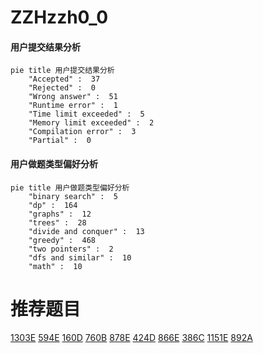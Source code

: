# ZZHzzh0_0

<!-- tabs:start -->



#### **用户提交结果分析**

```mermaid
pie title 用户提交结果分析
    "Accepted" :  37
    "Rejected" :  0
    "Wrong answer" :  51
    "Runtime error" :  1
    "Time limit exceeded" :  5
    "Memory limit exceeded" :  2
    "Compilation error" :  3
    "Partial" :  0
```

#### **用户做题类型偏好分析**

```mermaid
pie title 用户做题类型偏好分析
    "binary search" :  5
    "dp" :  164
    "graphs" :  12
    "trees" :  28
    "divide and conquer" :  13
    "greedy" :  468
    "two pointers" :  2
    "dfs and similar" :  10
    "math" :  10
```



<!-- tabs:end -->
# 推荐题目
[1303E](https://codeforces.com/contest/1303/problem/E)
[594E](https://codeforces.com/contest/594/problem/E)
[160D](https://codeforces.com/contest/160/problem/D)
[760B](https://codeforces.com/contest/760/problem/B)
[878E](https://codeforces.com/contest/878/problem/E)
[424D](https://codeforces.com/contest/424/problem/D)
[866E](https://codeforces.com/contest/866/problem/E)
[386C](https://codeforces.com/contest/386/problem/C)
[1151E](https://codeforces.com/contest/1151/problem/E)
[892A](https://codeforces.com/contest/892/problem/A)
